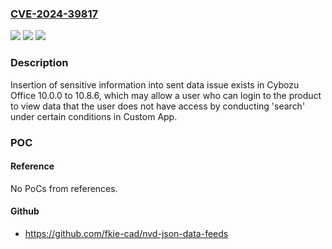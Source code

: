 ### [CVE-2024-39817](https://cve.mitre.org/cgi-bin/cvename.cgi?name=CVE-2024-39817)
![](https://img.shields.io/static/v1?label=Product&message=Cybozu%20Office&color=blue)
![](https://img.shields.io/static/v1?label=Version&message=10.0.0%20to%2010.8.6%20&color=brightgreen)
![](https://img.shields.io/static/v1?label=Vulnerability&message=Insertion%20of%20Sensitive%20Information%20Into%20Sent%20Data&color=brightgreen)

### Description

Insertion of sensitive information into sent data issue exists in Cybozu Office 10.0.0 to 10.8.6, which may allow a user who can login to the product to view data that the user does not have access by conducting 'search' under certain conditions in Custom App.

### POC

#### Reference
No PoCs from references.

#### Github
- https://github.com/fkie-cad/nvd-json-data-feeds

